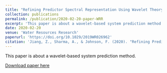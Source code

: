 ```yaml
---
title: "Refining Predictor Spectral Representation Using Wavelet Theory for Improved Natural System Modeling"
collection: publications
permalink: /publication/2020-02-20-paper-WRR
excerpt: 'This paper is about a wavelet-based system prediction method.'
date: 2020-02-20
venue: 'Water Resources Research'
paperurl: 'https://doi.org/10.1029/2019WR026962'
citation: 'Jiang, Z., Sharma, A., & Johnson, F. (2020). "Refining Predictor Spectral Representation Using Wavelet Theory for Improved Natural System Modeling." <i>Water Resources Research</i>. 56(3), e2019WR026962.'
---
```

This paper is about a wavelet-based system prediction method.

[Download paper here](http://zejiang-unsw.github.io/files/Jiang-WRR-2020.pdf)

